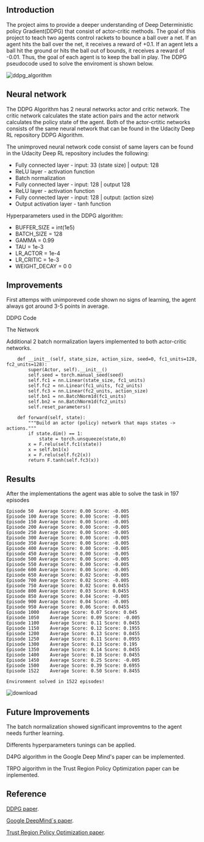 ## Introduction

The project aims to provide a deeper understanding of Deep Deterministic policy Gradient(DDPG) that consist of actor-critic methods. The goal of this project to teach two agents control rackets to bounce a ball over a net. If an agent hits the ball over the net, it receives a reward of +0.1. If an agent lets a ball hit the ground or hits the ball out of bounds, it receives a reward of -0.01. Thus, the goal of each agent is to keep the ball in play.
The DDPG pseudocode used to solve the enviroment is shown below.

![ddpg_algorithm](https://user-images.githubusercontent.com/43606874/52708863-43c68c80-2f9c-11e9-9001-20c619bd057d.png)

## Neural network

The DDPG Algorithm has 2 neural networks actor and critic network. The critic network calculates the state action pairs and the actor network calculates the policy state of the agent. Both of the actor-crtitic networks consists of the same neural network that can be found in the Udacity Deep RL repository DDPG Algorithm.

The unimproved neural network code consist of same layers can be found in the Udacity Deep RL repository 
includes the following:

- Fully connected layer - input: 33 (state size) | output: 128
- ReLU layer - activation function
- Batch normalization
- Fully connected layer - input: 128 |  output 128
- ReLU layer - activation function
- Fully connected layer - input: 128 | output: (action size)
- Output activation layer - tanh function

Hyperparameters used in the DDPG algorithm:

- BUFFER_SIZE = int(1e5)
- BATCH_SIZE = 128 
- GAMMA = 0.99
- TAU = 1e-3
- LR_ACTOR = 1e-4 
- LR_CRITIC = 1e-3 
- WEIGHT_DECAY = 0 0


## Improvements

First attemps with unimporeved code shown no signs of learning, the agent always got around 3-5 points in average.

DDPG Code


The Network 

Additional 2 batch normalization layers implemented to both actor-critic networks.
```
    def __init__(self, state_size, action_size, seed=0, fc1_units=128, fc2_units=128):
        super(Actor, self).__init__()
        self.seed = torch.manual_seed(seed)
        self.fc1 = nn.Linear(state_size, fc1_units)
        self.fc2 = nn.Linear(fc1_units, fc2_units)
        self.fc3 = nn.Linear(fc2_units, action_size)
        self.bn1 = nn.BatchNorm1d(fc1_units)
        self.bn2 = nn.BatchNorm1d(fc2_units)
        self.reset_parameters()
```

```
    def forward(self, state):
        """Build an actor (policy) network that maps states -> actions."""
        if state.dim() == 1:
            state = torch.unsqueeze(state,0)
        x = F.relu(self.fc1(state))
        x = self.bn1(x)
        x = F.relu(self.fc2(x))
        return F.tanh(self.fc3(x))
```

## Results

After the implementations the agent was able to solve the task in 197 episodes
```
Episode 50	Average Score: 0.00	Score: -0.005
Episode 100	Average Score: 0.00	Score: -0.005
Episode 150	Average Score: 0.00	Score: -0.005
Episode 200	Average Score: 0.00	Score: -0.005
Episode 250	Average Score: 0.00	Score: -0.005
Episode 300	Average Score: 0.00	Score: -0.005
Episode 350	Average Score: 0.00	Score: -0.005
Episode 400	Average Score: 0.00	Score: -0.005
Episode 450	Average Score: 0.00	Score: -0.005
Episode 500	Average Score: 0.00	Score: -0.005
Episode 550	Average Score: 0.00	Score: -0.005
Episode 600	Average Score: 0.00	Score: -0.005
Episode 650	Average Score: 0.02	Score: -0.005
Episode 700	Average Score: 0.02	Score: -0.005
Episode 750	Average Score: 0.02	Score: 0.0455
Episode 800	Average Score: 0.03	Score: 0.0455
Episode 850	Average Score: 0.04	Score: -0.005
Episode 900	Average Score: 0.04	Score: -0.005
Episode 950	Average Score: 0.06	Score: 0.0455
Episode 1000	Average Score: 0.07	Score: 0.045
Episode 1050	Average Score: 0.09	Score: -0.005
Episode 1100	Average Score: 0.11	Score: 0.0455
Episode 1150	Average Score: 0.12	Score: 0.1955
Episode 1200	Average Score: 0.13	Score: 0.0455
Episode 1250	Average Score: 0.11	Score: 0.0955
Episode 1300	Average Score: 0.13	Score: 0.195
Episode 1350	Average Score: 0.14	Score: 0.0455
Episode 1400	Average Score: 0.18	Score: 0.0455
Episode 1450	Average Score: 0.25	Score: -0.005
Episode 1500	Average Score: 0.39	Score: 0.6955
Episode 1522	Average Score: 0.50	Score: 0.8455

Environment solved in 1522 episodes!
```

![download](https://user-images.githubusercontent.com/43606874/53333153-2089ce80-3906-11e9-8bd1-19fc2b64b1ed.png)

## Future Improvements

The batch normalization showed significant improvemtns to the agent needs further learning.

Differents hyperparameters tunings can be applied.

D4PG algorithm in the Google Deep Mind's paper can be implemented.

TRPO algorithm in the Trust Region Policy Optimization paper can be inplemented.

## Reference
[DDPG paper](https://arxiv.org/pdf/1509.02971.pdf).

[Google DeepMind´s paper](https://openreview.net/pdf?id=SyZipzbCb).

[Trust Region Policy Optimization paper](https://arxiv.org/pdf/1502.05477.pdf).
